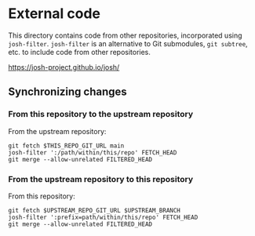# External code

This directory contains code from other repositories, incorporated using `josh-filter`.
`josh-filter` is an alternative to Git submodules, `git subtree`, etc. to include code from other repositories.

https://josh-project.github.io/josh/

## Synchronizing changes

### From this repository to the upstream repository

From the upstream repository:

```
git fetch $THIS_REPO_GIT_URL main
josh-filter ':/path/within/this/repo' FETCH_HEAD
git merge --allow-unrelated FILTERED_HEAD
```

### From the upstream repository to this repository

From this repository:

```
git fetch $UPSTREAM_REPO_GIT_URL $UPSTREAM_BRANCH
josh-filter ':prefix=path/within/this/repo' FETCH_HEAD
git merge --allow-unrelated FILTERED_HEAD
```
